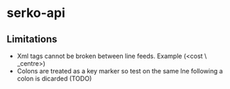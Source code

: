 # serko-api

## Limitations

- Xml tags cannot be broken between line feeds. Example (<cost \ _centre>)
- Colons are treated as a key marker so test on the same lne following a colon is dicarded (TODO)